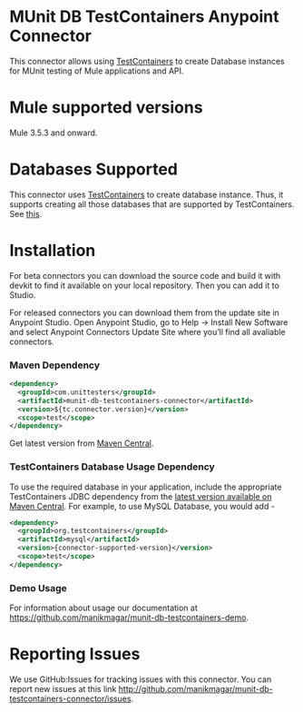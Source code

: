 # MUnit DB TestContainers Anypoint Connector

This connector allows using [TestContainers](https://www.testcontainers.org/) to create Database instances for MUnit testing of Mule applications and API.

# Mule supported versions
Mule 3.5.3 and onward.

# Databases Supported

This connector uses [TestContainers](https://www.testcontainers.org/) to create database instance. Thus, it supports creating all those databases that are supported by TestContainers. See [this](https://www.testcontainers.org/usage/database_containers.html).


# Installation 
For beta connectors you can download the source code and build it with devkit to find it available on your local repository. Then you can add it to Studio.

For released connectors you can download them from the update site in Anypoint Studio. 
Open Anypoint Studio, go to Help → Install New Software and select Anypoint Connectors Update Site where you’ll find all avaliable connectors.



### Maven Dependency

```xml
<dependency>
  <groupId>com.unittesters</groupId>
  <artifactId>munit-db-testcontainers-connector</artifactId>
  <version>${tc.connector.version}</version>
  <scope>test</scope>
</dependency>
```

Get latest version from [Maven Central](http://search.maven.org/#search%7Cga%7C1%7Ca%3A%22munit-db-testcontainers-connector%22).

### TestContainers Database Usage Dependency 

To use the required database in your application, include the appropriate TestContainers JDBC dependency from the [latest version available on Maven Central](https://search.maven.org/#search%7Cga%7C1%7Cg%3A%22org.testcontainers%22). For example, to use MySQL Database, you would add -

```XML
<dependency>
  <groupId>org.testcontainers</groupId>
  <artifactId>mysql</artifactId>
  <version>{connector-supported-version}</version>
  <scope>test</scope>
</dependency>	
```



### Demo Usage

For information about usage our documentation at https://github.com/manikmagar/munit-db-testcontainers-demo.

# Reporting Issues

We use GitHub:Issues for tracking issues with this connector. You can report new issues at this link http://github.com/manikmagar/munit-db-testcontainers-connector/issues.
